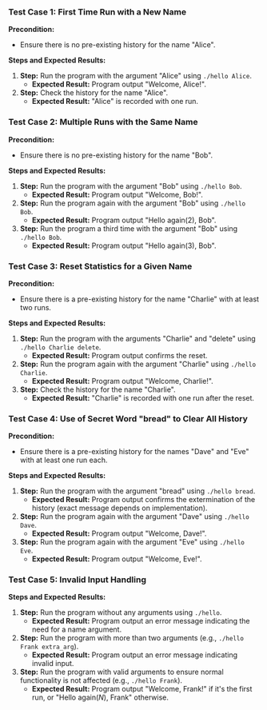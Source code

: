 ### Test Case 1: First Time Run with a New Name

**Precondition:**
- Ensure there is no pre-existing history for the name "Alice".

**Steps and Expected Results:**
1. **Step:** Run the program with the argument "Alice" using `./hello Alice`.
    - **Expected Result:** Program output "Welcome, Alice!".
2. **Step:** Check the history for the name "Alice".
    - **Expected Result:** "Alice" is recorded with one run.

### Test Case 2: Multiple Runs with the Same Name

**Precondition:**
- Ensure there is no pre-existing history for the name "Bob".

**Steps and Expected Results:**
1. **Step:** Run the program with the argument "Bob" using `./hello Bob`.
    - **Expected Result:** Program output "Welcome, Bob!".
2. **Step:** Run the program again with the argument "Bob" using `./hello Bob`.
    - **Expected Result:** Program output "Hello again(2), Bob".
3. **Step:** Run the program a third time with the argument "Bob" using `./hello Bob`.
    - **Expected Result:** Program output "Hello again(3), Bob".

### Test Case 3: Reset Statistics for a Given Name

**Precondition:**
- Ensure there is a pre-existing history for the name "Charlie" with at least two runs.

**Steps and Expected Results:**
1. **Step:** Run the program with the arguments "Charlie" and "delete" using `./hello Charlie delete`.
    - **Expected Result:** Program output confirms the reset.
2. **Step:** Run the program again with the argument "Charlie" using `./hello Charlie`.
    - **Expected Result:** Program output "Welcome, Charlie!".
3. **Step:** Check the history for the name "Charlie".
    - **Expected Result:** "Charlie" is recorded with one run after the reset.

### Test Case 4: Use of Secret Word "bread" to Clear All History

**Precondition:**
- Ensure there is a pre-existing history for the names "Dave" and "Eve" with at least one run each.

**Steps and Expected Results:**
1. **Step:** Run the program with the argument "bread" using `./hello bread`.
    - **Expected Result:** Program output confirms the extermination of the history (exact message depends on implementation).
2. **Step:** Run the program again with the argument "Dave" using `./hello Dave`.
    - **Expected Result:** Program output "Welcome, Dave!".
3. **Step:** Run the program again with the argument "Eve" using `./hello Eve`.
    - **Expected Result:** Program output "Welcome, Eve!".

### Test Case 5: Invalid Input Handling

**Steps and Expected Results:**
1. **Step:** Run the program without any arguments using `./hello`.
    - **Expected Result:** Program output an error message indicating the need for a name argument.
2. **Step:** Run the program with more than two arguments (e.g., `./hello Frank extra_arg`).
    - **Expected Result:** Program output an error message indicating invalid input.
3. **Step:** Run the program with valid arguments to ensure normal functionality is not affected (e.g., `./hello Frank`).
    - **Expected Result:** Program output "Welcome, Frank!" if it's the first run, or "Hello again(*N*), Frank" otherwise.
